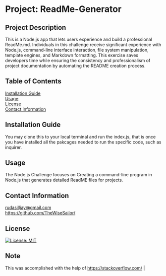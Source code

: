 
  # Project: ReadMe-Generator
  ## Project Description 
  This is a Node.js app that lets users experience and build a professional ReadMe.md. Individuals in this challenge receive significant experience with Node.js, command-line interface interaction, file system manipulation, template engines, and Markdown formatting. This exercise saves developers time while ensuring the consistency and professionalism of project documentation by automating the README creation process. 
  ## Table of Contents 
   [Installation Guide](#installation)  <br>
   [Usage](#usage) <br>
   [License ](#license)  <br>
   [Contact Information](#questions)  <br>

  ## Installation Guide 
  You may clone this to your local terminal and run the index.js, that is once you have installed all the pakcages needed to run the specific code, such as inquirer.

  ## Usage 
  The Node.js Challenge focuses on Creating a command-line program in Node.js that generates detailed ReadME files for projects. <br>


  ## Contact Information 
  rudasilljay@gmail.com  
 https://github.com/TheWiseSailor/

 ## License

 [![License: MIT](https://img.shields.io/badge/License-MIT-yellow.svg)](https://opensource.org/licenses/MIT) 

 ## Note 
 This was accomplished with the help of https://stackoverflow.com/ |
  
